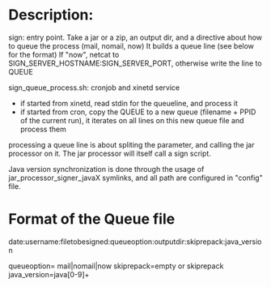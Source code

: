 # Description:

sign: entry point. 
  Take a jar or a zip, an output dir, and a directive about how to queue the process (mail, nomail, now)
  It builds a queue line (see below for the format)
  If "now", netcat to SIGN_SERVER_HOSTNAME:SIGN_SERVER_PORT, otherwise write the line to QUEUE
  
sign_queue_process.sh: cronjob and xinetd service
  * if started from xinetd, read stdin for the queueline, and process it
  * if started from cron, copy the QUEUE to a new queue (filename + PPID of the current run),
  it iterates on all lines on this new queue file and process them
  
  processing a queue line is about spliting the parameter, and calling the jar processor on it.
  The jar processor will itself call a sign script.
  
  Java version synchronization is done through the usage of jar_processor_signer_javaX symlinks, and 
  all path are configured in "config" file.
  
  
  

# Format of the Queue file

date:username:filetobesigned:queueoption:outputdir:skiprepack:java_version

queueoption= mail|nomail|now
skiprepack=empty or skiprepack
java_version=java[0-9]+